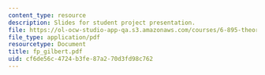 ```yaml
---
content_type: resource
description: Slides for student project presentation.
file: https://ol-ocw-studio-app-qa.s3.amazonaws.com/courses/6-895-theory-of-parallel-systems-sma-5509-fall-2003/cf6de56c4724b3fe87a270d3fd98c762_fp_gilbert.pdf
file_type: application/pdf
resourcetype: Document
title: fp_gilbert.pdf
uid: cf6de56c-4724-b3fe-87a2-70d3fd98c762
---
```

